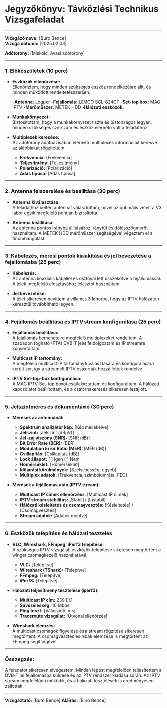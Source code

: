 # Jegyzőkönyv: Távközlési Technikus Vizsgafeladat

---

**Vizsgázó neve:** [Buró Bence]  
**Vizsga dátuma:** [2025.02.03] 

**Adótorony:** [Miskolc, Avasi adótorony]  

---

### 1. Előkészületek (10 perc)

- **Eszközök ellenőrzése:**  
  Ellenőriztem, hogy minden szükséges eszköz rendelkezésre állt, és minden működött rendeltetésszerűen.

    -**Antenna:** Logper
    -**Fejállomás:** LEMCO SCL-824CT
    -**Set-top box:** MAG IPTV
    -**Mérőműszer:** METEK HDD 
    -**Hálózati eszközök:**   


- **Munkakörnyezet:**  
  Biztosítottam, hogy a munkakörnyezet tiszta és biztonságos legyen, minden szükséges szerszám és eszköz elérhető volt a feladathoz.

- **Multiplexek keresése:**  
  Az adótorony adatbázisában elérhető multiplexek információit keresve az alábbiakat rögzítettem:  
  - **Frekvencia:** [Frekvencia]  
  - **Teljesítmény:** [Teljesítmény]  
  - **Polarizáció:** [Polarizáció]  
  - **Adás típusa:** [Adás típusa]  

---

### 2. Antenna felszerelése és beállítása (30 perc)

- **Antenna kiválasztása:**  
  A feladathoz beltéri antennát választottam, mivel az optimális vételt a V3 labor egyik megfelelő pontján biztosította.

- **Antenna beállítása:**  
  Az antenna pontos irányba állításához iránytűt és dőlésszögmérőt használtam. A METEK HDD mérőműszer segítségével végeztem el a finomhangolást.

---

### 3. Kábelezés, mérési pontok kialakítása és jel bevezetése a fejállomásba (25 perc)

- **Kábelezés:**  
  Az antenna koaxiális kábellel és osztóval lett összekötve a fejállomással. A jelek megfelelő elosztásához jelosztót használtam.

- **Jel bevezetése:**  
  A jelet sikeresen bevittem a villamos 3 laborba, hogy az IPTV hálózaton keresztül továbbítható legyen.

---

### 4. Fejállomás beállítása és IPTV stream konfigurálása (25 perc)

- **Fejállomás beállítása:**  
  A fejállomás bemeneteire megfelelő multiplexeket rendeltem. A szabadon fogható (FTA) DVB-T jelet feldolgoztam és IP streamre konvertáltam.

- **Multicast IP tartomány:**  
  A megfelelő multicast IP tartomány kiválasztására és konfigurálására került sor, így a streamelt IPTV csatornák hozzá lettek rendelve.

- **IPTV Set-top-box konfigurálása:**  
  A MAG IPTV Set-top boxot csatlakoztattam és konfiguráltam. A hálózati kapcsolatot beállítottam, és a csatornakeresés sikeresen lezajlott.

---

### 5. Jelszintmérés és dokumentáció (30 perc)

- **Mérések az antennánál:**  
  - **Spektrum analizátor kép:** [Kép mellékelve]  
  - **Jelszint:** [Jelszint (dBμV)]  
  - **Jel-zaj viszony (SNR):** [SNR (dB)]  
  - **Bit Error Rate (BER):** [BER]  
  - **Modulation Error Ratio (MER):** [MER (dB)]  
  - **Csillapítás:** [Csillapítás (dB)]  
  - **Lock állapot:** [ ] Igen [ ] Nem  
  - **Hőmérséklet:** [Hőmérséklet]  
  - **Időjárási körülmények:** [Szélsebesség, egyéb]  
  - **Multiplex adatok:** [Frekvencia, szimbólumráta, FEC]

- **Mérések a fejállomás után (IPTV stream):**  
  - **Multicast IP címek ellenőrzése:** [Multicast IP címek]  
  - **IPTV stream stabilitás:** [Stabil] / [Instabil]  
  - **Hálózati késleltetés és csomagvesztés:** [Késleltetés] / [Csomagvesztés]  
  - **Stream adatok:** [Adatok mentve]

---

### 6. Eszközök telepítése és hálózati tesztelés

- **VLC, Wireshark, FFmpeg, iPerf3 telepítése:**  
  A szükséges IPTV vizsgálati eszközök telepítése sikeresen megtörtént a winget csomagkezelő használatával.  
  - **VLC:** [Telepítve]  
  - **Wireshark (TShark):** [Telepítve]  
  - **FFmpeg:** [Telepítve]  
  - **iPerf3:** [Telepítve]  

- **Hálózati teljesítmény tesztelése (iperf3):**  
  - **Multicast IP cím:** 239.1.1.1  
  - **Sávszélesség:** 10 Mbps  
  - **Ping teszt:** [Válaszidő: ms]  
  - **Traceroute vizsgálat:** [Útvonal ellenőrzés]

- **Wireshark elemzés:**  
  A multicast csomagok figyelése és a stream rögzítése sikeresen megtörtént. A csomagvesztés és hibák elemzése is megtörtént az FFmpeg segítségével.

---

### Összegzés:

A feladatot sikeresen elvégeztem. Minden lépést megfelelően teljesítettem a DVB-T jel fejállomásba küldése és az IPTV rendszer kiadása során. Az IPTV stream megfelelően működik, és a hálózati tesztelések is eredményesen zajlottak.

---

**Vizsgáztató:** [Buró Bence]
**Aláírás:** [Buró Bence]  
